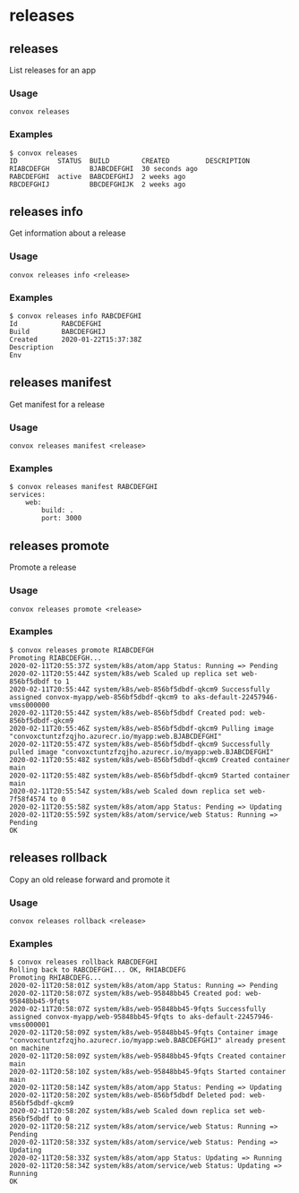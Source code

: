 # releases

## releases

List releases for an app

### Usage

    convox releases

### Examples

    $ convox releases
    ID          STATUS  BUILD        CREATED         DESCRIPTION
    RIABCDEFGH          BJABCDEFGHI  30 seconds ago
    RABCDEFGHI  active  BABCDEFGHIJ  2 weeks ago
    RBCDEFGHIJ          BBCDEFGHIJK  2 weeks ago

## releases info

Get information about a release

### Usage

    convox releases info <release>

### Examples

    $ convox releases info RABCDEFGHI
    Id           RABCDEFGHI
    Build        BABCDEFGHIJ
    Created      2020-01-22T15:37:38Z
    Description
    Env

## releases manifest

Get manifest for a release

### Usage

    convox releases manifest <release>

### Examples

    $ convox releases manifest RABCDEFGHI
    services:
        web:
            build: .
            port: 3000

## releases promote

Promote a release

### Usage

    convox releases promote <release>

### Examples

    $ convox releases promote RIABCDEFGH
    Promoting RIABCDEFGH...
    2020-02-11T20:55:37Z system/k8s/atom/app Status: Running => Pending
    2020-02-11T20:55:44Z system/k8s/web Scaled up replica set web-856bf5dbdf to 1
    2020-02-11T20:55:44Z system/k8s/web-856bf5dbdf-qkcm9 Successfully assigned convox-myapp/web-856bf5dbdf-qkcm9 to aks-default-22457946-vmss000000
    2020-02-11T20:55:44Z system/k8s/web-856bf5dbdf Created pod: web-856bf5dbdf-qkcm9
    2020-02-11T20:55:46Z system/k8s/web-856bf5dbdf-qkcm9 Pulling image "convoxctuntzfzqjho.azurecr.io/myapp:web.BJABCDEFGHI"
    2020-02-11T20:55:47Z system/k8s/web-856bf5dbdf-qkcm9 Successfully pulled image "convoxctuntzfzqjho.azurecr.io/myapp:web.BJABCDEFGHI"
    2020-02-11T20:55:48Z system/k8s/web-856bf5dbdf-qkcm9 Created container main
    2020-02-11T20:55:48Z system/k8s/web-856bf5dbdf-qkcm9 Started container main
    2020-02-11T20:55:54Z system/k8s/web Scaled down replica set web-7f58f4574 to 0
    2020-02-11T20:55:58Z system/k8s/atom/app Status: Pending => Updating
    2020-02-11T20:55:59Z system/k8s/atom/service/web Status: Running => Pending
    OK

## releases rollback

Copy an old release forward and promote it

### Usage

    convox releases rollback <release>

### Examples

    $ convox releases rollback RABCDEFGHI
    Rolling back to RABCDEFGHI... OK, RHIABCDEFG
    Promoting RHIABCDEFG...
    2020-02-11T20:58:01Z system/k8s/atom/app Status: Running => Pending
    2020-02-11T20:58:07Z system/k8s/web-95848bb45 Created pod: web-95848bb45-9fqts
    2020-02-11T20:58:07Z system/k8s/web-95848bb45-9fqts Successfully assigned convox-myapp/web-95848bb45-9fqts to aks-default-22457946-vmss000001
    2020-02-11T20:58:09Z system/k8s/web-95848bb45-9fqts Container image "convoxctuntzfzqjho.azurecr.io/myapp:web.BABCDEFGHIJ" already present on machine
    2020-02-11T20:58:09Z system/k8s/web-95848bb45-9fqts Created container main
    2020-02-11T20:58:10Z system/k8s/web-95848bb45-9fqts Started container main
    2020-02-11T20:58:14Z system/k8s/atom/app Status: Pending => Updating
    2020-02-11T20:58:20Z system/k8s/web-856bf5dbdf Deleted pod: web-856bf5dbdf-qkcm9
    2020-02-11T20:58:20Z system/k8s/web Scaled down replica set web-856bf5dbdf to 0
    2020-02-11T20:58:21Z system/k8s/atom/service/web Status: Running => Pending
    2020-02-11T20:58:33Z system/k8s/atom/service/web Status: Pending => Updating
    2020-02-11T20:58:33Z system/k8s/atom/app Status: Updating => Running
    2020-02-11T20:58:34Z system/k8s/atom/service/web Status: Updating => Running
    OK
